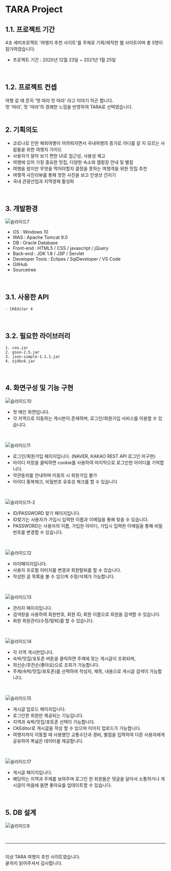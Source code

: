 # __TARA Project__
## 1.1. 프로젝트 기간
4조 세미프로젝트 '여행지 추천 사이트'를 주제로 기획/제작한 웹 사이트이며 총 5명이 참가하였습니다.  
* 프로젝트 기간 : 2020년 12월 23일 ~ 2021년 1월 25일 
<br>

## 1.2. 프로젝트 컨셉  
여행 갈 때 흔히 '멋 따라 맛 따라' 라고 이야기 하곤 합니다.     
멋 '따라', 맛 '따라'의 경쾌한 느낌을 반영하여 TARA로 선택였습니다.   
<br>
   
## 2. 기획의도
* 코로나로 인한 해외여행이 어려워지면서 국내여행의 증가로 어디를 갈 지 모르는 사람들을 위한 여행지 가이드
* 사용자가 알아 보기 편한 UI로 접근성, 사용성 제고
* 여행에 있어 가장 중요한 맛집, 다양한 숙소와 캠핑장 안내 및 별점
* 여행을 왔지만 무엇을 먹어야할지 결정을 못하는 여행객을 위한 맛집 추천
* 여행객 사진리뷰를 통해 핫한 사진을 보고 인생샷 건지기
* 국내 관광산업과 지역경제 활성화
<br>   
   
## 3. 개발환경

![슬라이드7](https://user-images.githubusercontent.com/76435884/117600677-6057cc00-b187-11eb-877e-32cbff45af3c.PNG)
<br>

* OS : Windows 10
* WAS : Apache Tomcat 9.0
* DB : Oracle Database
* Front-end : HTML5 / CSS / javascript / jQuery
* Back-end : JDK 1.8 / JSP / Servlet
* Developer Tools : Eclipes / SqlDeveloper / VS Code
* GitHub
* Sourcetree
<br>

## 3.1. 사용한 API   

    - CKEditor 4
<br>


## 3.2. 필요한 라이브러리  

    1. cos.jar
    2. gson-2.5.jar
    3. json-simple-1.1.1.jar
    4. ojdbc6.jar
<br>
      
## 4. 화면구성 및 기능 구현 

![슬라이드10](https://user-images.githubusercontent.com/76435884/117600683-6188f900-b187-11eb-8e11-9f1496cea88c.PNG)  

* 첫 메인 화면입니다.    
* 각 지역으로 이동하는 게시판이 존재하며, 로그인/회원가입 서비스를 이용할 수 있습니다.    
<br>

![슬라이드11](https://user-images.githubusercontent.com/76435884/117600685-6188f900-b187-11eb-8509-a0ab0fbad6eb.PNG)

* 로그인/회원가입 페이지입니다. (NAVER, KAKAO REST API 로그인 미구현)
* 아이디 저장을 클릭하면 cookie를 사용하여 마지막으로 로그인한 아이디를 기억합니다.
* 약관동의를 안내하며 미동의 시 회원가입 불가 
* 아이디 중복체크, 비밀번호 유효성 체크를 할 수 있습니다 
<br>

![슬라이드11-2](https://user-images.githubusercontent.com/76435884/117602225-196bd580-b18b-11eb-8c82-3ccc897c5554.png)

* ID/PASSWORD 찾기 페이지입니다.   
* ID찾기는 사용자가 가입시 입력한 이름과 이메일을 통해 찾을 수 있습니다.
* PASSWORD는 사용자의 이름, 가입한 아이디, 가입시 입력한 이메일을 통해 비밀번호를 변경할 수 있습니다.
<br>

![슬라이드12](https://user-images.githubusercontent.com/76435884/117600686-62218f80-b187-11eb-96ff-58d772131f56.PNG)

* 마이페이지입니다.   
* 사용자 프로필 이미지를 변경과 회원탈퇴를 할 수 있습니다.
* 작성한 글 목록을 볼 수 있으며 수정/삭제가 가능합니다.
<br>

![슬라이드13](https://user-images.githubusercontent.com/76435884/117600687-62ba2600-b187-11eb-8ca8-b04b89fb422a.PNG)

* 관리자 페이지입니다.   
* 검색창을 사용하여 회원번호, 회원 ID, 회원 이름으로 회원을 검색할 수 있습니다.
* 회원 회원관리(수정/탈퇴)를 할 수 있습니다.   
<br>

![슬라이드14](https://user-images.githubusercontent.com/76435884/117600689-62ba2600-b187-11eb-9138-eb388dc0ecaa.PNG)

* 각 지역 게시판입니다.    
* 숙박/맛집/포토존 버튼을 클릭하면 주제에 맞는 게시글이 조회되며,    
* 최신순/추천순(좋아요)으로 조회가 가능합니다.   
* 주제(숙박/맛집/포토존)를 선택하여 작성자, 제목, 내용으로 게시글 검색이 가능합니다.
<br>

![슬라이드15](https://user-images.githubusercontent.com/76435884/117600691-6352bc80-b187-11eb-91f5-18ed35eb3383.PNG)

* 게시글 업로드 페이지입니다.
* 로그인한 회원만 제공되는 기능입니다.   
* 지역과 숙박/맛집/포토존 선택이 가능합니다.
* CKEditor로 게시글을 작성 할 수 있으며 이미지 업로드가 가능합니다.   
* 여행지까지 이동할 때 사용했던 교통수단과 경비, 별점을 입력하여 다른 사용자에게 공유하여 폭넓은 데이터를 제공합니다.    
<br>

![슬라이드17](https://user-images.githubusercontent.com/76435884/117600694-63eb5300-b187-11eb-9a15-23373fafcbed.PNG)

* 게시글 페이지입니다.   
* 해당하는 지역과 주제를 보여주며 로그인 한 회원들은 댓글을 달아서 소통하거나 게시글이 마음에 들면 좋아요를 업데이트할 수 있습니다.
<br>

## 5. DB 설계

![슬라이드9](https://user-images.githubusercontent.com/76435884/117600682-60f06280-b187-11eb-8c2a-0f89f2b93a36.PNG)

<br>

*****
<br>
이상 TARA 여행지 추천 사이트였습니다.<br>
끝까지 읽어주셔서 감사합니다.

